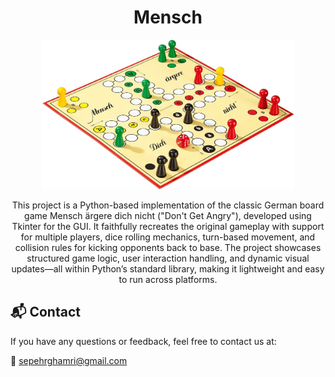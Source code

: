<h1 align="center"> Mensch </h1>

<p align="center">
  <img src="assets/logo.jpg" width="80%"/>
</p>


<p align="center">
This project is a Python-based implementation of the classic German board game Mensch ärgere dich nicht ("Don't Get Angry"), developed using Tkinter for the GUI. It faithfully recreates the original gameplay with support for multiple players, dice rolling mechanics, turn-based movement, and collision rules for kicking opponents back to base. The project showcases structured game logic, user interaction handling, and dynamic visual updates—all within Python’s standard library, making it lightweight and easy to run across platforms.
</p>

## 📬 Contact

If you have any questions or feedback, feel free to contact us at:

📧 sepehrghamri@gmail.com